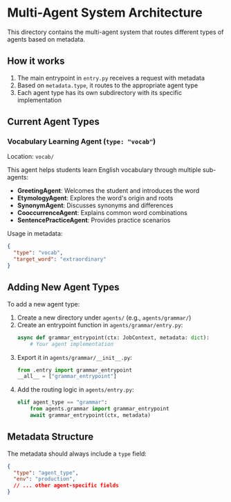 # Multi-Agent System Architecture

This directory contains the multi-agent system that routes different types of agents based on metadata.

## How it works

1. The main entrypoint in `entry.py` receives a request with metadata
2. Based on `metadata.type`, it routes to the appropriate agent type
3. Each agent type has its own subdirectory with its specific implementation

## Current Agent Types

### Vocabulary Learning Agent (`type: "vocab"`)
Location: `vocab/`

This agent helps students learn English vocabulary through multiple sub-agents:
- **GreetingAgent**: Welcomes the student and introduces the word
- **EtymologyAgent**: Explores the word's origin and roots
- **SynonymAgent**: Discusses synonyms and differences
- **CooccurrenceAgent**: Explains common word combinations
- **SentencePracticeAgent**: Provides practice scenarios

Usage in metadata:
```json
{
  "type": "vocab",
  "target_word": "extraordinary"
}
```

## Adding New Agent Types

To add a new agent type:

1. Create a new directory under `agents/` (e.g., `agents/grammar/`)
2. Create an entrypoint function in `agents/grammar/entry.py`:
   ```python
   async def grammar_entrypoint(ctx: JobContext, metadata: dict):
       # Your agent implementation
   ```
3. Export it in `agents/grammar/__init__.py`:
   ```python
   from .entry import grammar_entrypoint
   __all__ = ["grammar_entrypoint"]
   ```
4. Add the routing logic in `agents/entry.py`:
   ```python
   elif agent_type == "grammar":
       from agents.grammar import grammar_entrypoint
       await grammar_entrypoint(ctx, metadata)
   ```

## Metadata Structure

The metadata should always include a `type` field:
```json
{
  "type": "agent_type",
  "env": "production",
  // ... other agent-specific fields
}
``` 